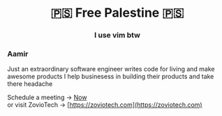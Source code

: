 <h1 align="center">🇵🇸 Free Palestine 🇵🇸</h1>
<h3 align="center">I use vim btw</h1>

### Aamir

Just an extraordinary software engineer writes code for living and make awesome products
I help businesess in building their products and take there headache 

Schedule a meeting → [Now](https://calendly.com/aamirdev/zovio-technologies) <br/>
or visit ZovioTech → [https://zoviotech.com](https://zoviotech.com)

<div align="center">


  <!--
<a href="https://twitter.com/A_a_M_i_R_" target="_blank">
  <img src="https://raw.githubusercontent.com/rahuldkjain/github-profile-readme-generator/master/src/images/icons/Social/twitter.svg" width="25" height="25" alt="Twitter" />
</a>
&nbsp;&nbsp;
<a href="https://www.linkedin.com/in/i-aamir-khan/" target="_blank">
  <img src="https://raw.githubusercontent.com/rahuldkjain/github-profile-readme-generator/master/src/images/icons/Social/linked-in-alt.svg" width="25" height="25" alt="LinkedIn" />
</a>
&nbsp;&nbsp;
<a href="https://stackoverflow.com/users/22087747/muhammad-aamir-khan" target="_blank">
  <img src="https://raw.githubusercontent.com/rahuldkjain/github-profile-readme-generator/master/src/images/icons/Social/stack-overflow.svg" width="25" height="25" alt="Stack Overflow" />
</a>

  &nbsp;&nbsp;
<a href="https://www.youtube.com/@aamir067" target="_blank">
  <img src="https://raw.githubusercontent.com/rahuldkjain/github-profile-readme-generator/master/src/images/icons/Social/youtube.svg" width="25" height="25" alt="YouTube" />
</a>
-->

</div>
